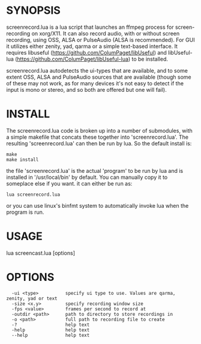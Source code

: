 SYNOPSIS
========

screenrecord.lua is a lua script that launches an ffmpeg process for screen-recording on xorg/X11. It can also record audio, with or without screen recording, using OSS, ALSA or PulseAudio (ALSA is recommended). For GUI it utilizes either zenity, yad, qarma or a simple text-based interface. It requires libuseful (https://github.com/ColumPaget/libUseful) and libUseful-lua (https://github.com/ColumPaget/libUseful-lua) to be installed.

screenrecord.lua autodetects the ui-types that are available, and to some extent OSS, ALSA and PulseAudio sources that are available (though some of these may not work, as for many devices it's not easy to detect if the input is mono or stereo, and so both are offered but one will fail).

INSTALL
=======

The screenrecord.lua code is broken up into a number of submodules, with a simple makefile that concats these together into 'screenrecord.lua'. The resulting 'screenrecord.lua' can then be run by lua. So the default install is:

```
make
make install
```

the file 'screenrecord.lua' is the actual 'program' to be run by lua and is installed in '/usr/local/bin' by default. You can manually copy it to someplace else if you want. it can either be run as:

```
lua screenrecord.lua
```

or you can use linux's binfmt system to automatically invoke lua when the program is run.


USAGE
=====

  lua screencast.lua [options]

OPTIONS
=======

```
  -ui <type>          specify ui type to use. Values are qarma, zenity, yad or text
  -size <x.y>         specify recording window size
  -fps <value>        frames per second to record at
  -outdir <path>      path to directory to store recordings in
  -o <path>           full path to recording file to create
  -?                  help text
  -help               help text
  --help              help text
```
